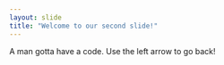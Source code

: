 ```yaml
---
layout: slide
title: "Welcome to our second slide!"
---
```

A man gotta have a code.
Use the left arrow to go back!
